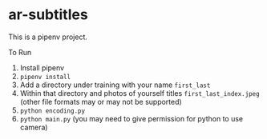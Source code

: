 # ar-subtitles

This is a pipenv project.

To Run
1. Install pipenv
2. `pipenv install`
3. Add a directory under training with your name `first_last`
4. Within that directory and photos of yourself titles `first_last_index.jpeg` (other file formats may or may not be supported)
5. `python encoding.py`
6. `python main.py` (you may need to give permission for python to use camera)
